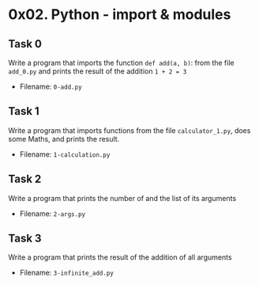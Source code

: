 # 0x02. Python - import & modules

## Task 0
Write a program that imports the function `def add(a, b)`: from the file `add_0.py` and prints the result of the addition `1 + 2 = 3`
- Filename: `0-add.py`

## Task 1
Write a program that imports functions from the file `calculator_1.py`, does some Maths, and prints the result.
- Filename: `1-calculation.py`

## Task 2
Write a program that prints the number of and the list of its arguments
- Filename: `2-args.py`

## Task 3
Write a program that prints the result of the addition of all arguments
- Filename: `3-infinite_add.py`
